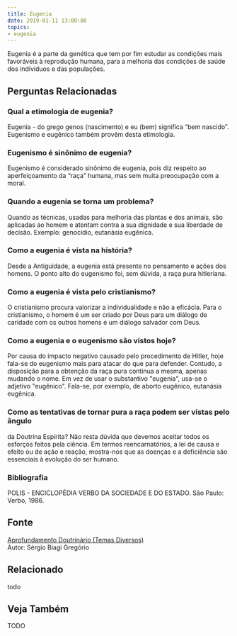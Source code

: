 ```yaml
---
title: Eugenia
date: 2019-01-11 13:00:00
topics: 
- eugenia 
---
```


Eugenia é a parte da genética que tem por fim estudar as condições mais
favoráveis à reprodução humana, para a melhoria das condições de saúde
dos indivíduos e das populações.

## Perguntas Relacionadas

### Qual a etimologia de eugenia?
Eugenia - do grego genos (nascimento) e eu (bem) significa “bem
nascido”. Eugenismo e eugênico também provêm desta etimologia.

### Eugenismo é sinônimo de eugenia?
Eugenismo é considerado sinônimo de eugenia, pois diz respeito ao
aperfeiçoamento da “raça” humana, mas sem muita preocupação com a moral.

### Quando a eugenia se torna um problema?
Quando as técnicas, usadas para melhoria das plantas e dos animais, são
aplicadas ao homem e atentam contra a sua dignidade e sua liberdade de
decisão. Exemplo: genocídio, eutanásia eugênica.

### Como a eugenia é vista na história?
Desde a Antiguidade, a eugenia está presente no pensamento e ações dos
homens. O ponto alto do eugenismo foi, sem dúvida, a raça pura
hitleriana.

### Como a eugenia é vista pelo cristianismo?
O cristianismo procura valorizar a individualidade e não a eficácia.
Para o cristianismo, o homem é um ser criado por Deus para um diálogo de
caridade com os outros homens e um diálogo salvador com Deus.

### Como a eugenia e o eugenismo são vistos hoje?
Por causa do impacto negativo causado pelo procedimento de Hitler, hoje
fala-se do eugenismo mais para atacar do que para defender. Contudo, a
disposição para a obtenção da raça pura continua a mesma, apenas mudando
o nome. Em vez de usar o substantivo "eugenia", usa-se o adjetivo
"eugênico". Fala-se, por exemplo, de aborto eugênico, eutanásia
eugênica.

### Como as tentativas de tornar pura a raça podem ser vistas pelo ângulo
da Doutrina Espírita?
Não resta dúvida que devemos aceitar todos os esforços feitos pela
ciência. Em termos reencarnatórios, a lei de causa e efeito ou de ação e
reação, mostra-nos que as doenças e a deficiência são essenciais à
evolução do ser humano.


### Bibliografia
POLIS - ENCICLOPÉDIA VERBO DA SOCIEDADE E DO ESTADO. São Paulo: Verbo,
1986.

## Fonte
[Aprofundamento Doutrinário (Temas Diversos)](https://sites.google.com/view/aprofundamentodoutrinario/eugenia)  
Autor: Sérgio Biagi Gregório



## Relacionado
todo

## Veja Também
TODO


